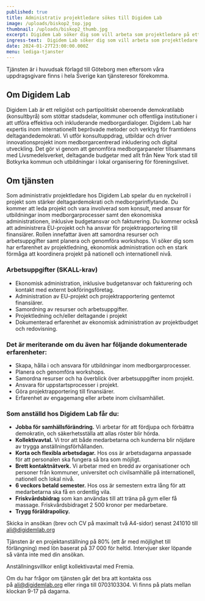 ```yaml
---
published: true
title: Administrativ projektledare sökes till Digidem Lab
image: /uploads/biskop2_top.jpg
thumbnail: /uploads/biskop2_thumb.jpg
excerpt: Digidem Lab söker dig som vill arbeta som projektledare på ett demokratilabb som verkar för att utveckla demokratin och öka medborgarens inkluderingen i omställningen mot ett mer hållbart samhälle.
ingress-text:  Digidem Lab söker dig som vill arbeta som projektledare på ett demokratilabb som verkar för att utveckla demokratin och öka medborgarens inkluderingen i omställningen mot ett mer hållbart samhälle.
date: 2024-01-27T23:00:00.000Z
menu: lediga-tjanster
---
```


Tjänsten är i huvudsak förlagd till Göteborg men eftersom våra uppdragsgivare finns i hela Sverige kan tjänsteresor förekomma.

## Om Digidem Lab
Digidem Lab är ett religiöst och partipolitiskt oberoende demokratilabb (konsultbyrå) som stöttar stadsdelar, kommuner och offentliga institutioner i att utföra effektiva och inkluderande medborgardialoger. Digidem Lab har expertis inom internationellt beprövade metoder och verktyg för framtidens deltagandedemokrati. Vi utför konsultuppdrag, utbildar och driver innovationsprojekt inom medborgarcentrerad inkludering och digital utveckling. Det gör vi genom att genomföra medborgarpaneler tillsammans med Livsmedelsverket, deltagande budgetar med allt från New York stad till Botkyrka kommun och utbildningar i lokal organisering för föreningslivet.

## Om tjänsten
Som administrativ projektledare hos Digidem Lab spelar du en nyckelroll i projekt som stärker deltagardemokrati och medborgarinflytande. Du kommer att leda projekt och vara involverad som konsult, med ansvar för utbildningar inom medborgarprocesser samt den ekonomiska administrationen, inklusive budgetansvar och fakturering. Du kommer också att administrera EU-projekt och ha ansvar för projektrapportering till finansiärer. Rollen innefattar även att samordna resurser och arbetsuppgifter samt planera och genomföra workshops. Vi söker dig som har erfarenhet av projektledning, ekonomisk administration och en stark förmåga att koordinera projekt på nationell och internationell nivå.

### Arbetsuppgifter (SKALL-krav)
* Ekonomisk administration, inklusive budgetansvar och fakturering och kontakt med externt bokföringsföretag.
* Administration av EU-projekt och projektrapportering gentemot finansiärer.
* Samordning av resurser och arbetsuppgifter.
* Projektledning och/eller deltagande i projekt
* Dokumenterad erfarenhet av ekonomisk administration av projektbudget och redovisning.

### Det är meriterande om du även har följande dokumenterade erfarenheter:
* Skapa, hålla i och ansvara för utbildningar inom medborgarprocesser.
* Planera och genomföra workshops.
* Samordna resurser och ha överblick över arbetsuppgifter inom projekt.
* Ansvara för uppstartsprocesser i projekt.
* Göra projektrapportering till finansiärer.
* Erfarenhet av engagemang eller arbete inom civilsamhället.

### Som anställd hos Digidem Lab får du:
* **Jobba för samhällsförändring.** Vi arbetar för att fördjupa och förbättra demokratin, och säkerhetsställa att allas röster blir hörda.
* **Kollektivavtal.** Vi tror att både medarbetarna och kunderna blir nöjdare av trygga anställningsförhållanden.
* **Korta och flexibla arbetsdagar.** Hos oss är arbetsdagarna anpassade för att personalen ska fungera så bra som möjligt.
* **Brett kontaktnätverk.** Vi arbetar med en bredd av organisationer och personer från kommuner, universitet och civilsamhälle på internationell, nationell och lokal nivå.
* **6 veckors betald semester.** Hos oss är semestern extra lång för att medarbetarna ska få en ordentlig vila.
* **Friskvårdsbidrag** som kan användas till att träna på gym eller få massage. Friskvårdsbidraget 2 500 kronor per medarbetare.
* **Trygg föräldrapolicy.** 

Skicka in ansökan (brev och CV på maximalt två A4-sidor) senast 241010 till <ali@digidemlab.org>

Tjänsten är en projektanställning på 80% (ett år med möjlighet till förlängning) med lön baserat på 37 000 för heltid. Intervjuer sker löpande så vänta inte med din ansökan.

Anställningsvillkor enligt kollektivavtal med Fremia.

Om du har frågor om tjänsten går det bra att kontakta oss på <ali@digidemlab.org> eller ringa till 0703103304. Vi finns på plats mellan klockan 9-17 på dagarna.
